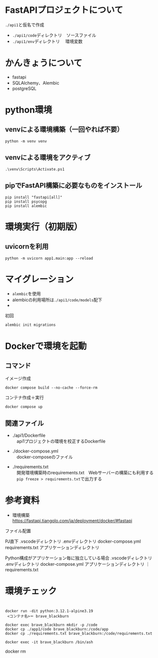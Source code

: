 # FastAPIプロジェクトについて
`./api1`と仮名で作成  
* `./api1/code`ディレクトリ　ソースファイル
* `./api1/env`ディレクトリ　 環境変数


# かんきょうについて
* fastapi
* SQLAlchemy、Alembic
* postgreSQL

# python環境
## venvによる環境構築（一回やれば不要）
```
python -m venv venv
```

## venvによる環境をアクティブ
```
.\venv\Scripts\Activate.ps1
```

## pipでFastAPI構築に必要なものをインストール
```
pip install "fastapi[all]"
pip install psycopg
pip install alembic
```


# 環境実行（初期版）
## uvicornを利用
```
python -m uvicorn app1.main:app --reload
```

# マイグレーション
* `alembic`を使用  
* alembicの利用場所は`./api1/code/models`配下
* 

初回
```
alembic init migrations
```

# Dockerで環境を起動
## コマンド
イメージ作成
```
docker compose build --no-cache --force-rm
```

コンテナ作成＋実行
```
docker compose up
```

## 関連ファイル
- ./api1/Dockerfile  
　api1プロジェクトの環境を校正するDockerfile

- ./docker-compose.yml  
　docker-composeのファイル  

- ./requirements.txt  
　開発環境構築時のrequirements.txt　Webサーバーの構築にも利用する  
　```pip freeze > requirements.txt```で出力する  

# 参考資料
- 環境構築  
https://fastapi.tiangolo.com/ja/deployment/docker/#fastapi  



ファイル配置

PJ直下
.vscodeディレクトリ
.envディレクトリ
docker-compose.yml
requirements.txt
アプリケーションディレクトリ


Python構成がアプリケーション毎に独立している場合
.vscodeディレクトリ
.envディレクトリ
docker-compose.yml
アプリケーションディレクトリ
  ｜requirements.txt

# 環境チェック

# 

```
docker run -dit python:3.12.1-alpine3.19
 <コンテナ名>＝ brave_blackburn

docker exec brave_blackburn mkdir -p /code
docker cp ./app1/code brave_blackburn:/code/app
docker cp ./requirements.txt brave_blackburn:/code/requirements.txt
```

```
docker exec -it brave_blackburn /bin/ash

```


docker rm 